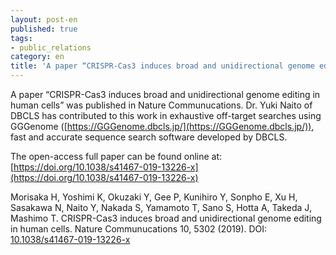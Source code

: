 ```yaml
---
layout: post-en
published: true
tags:
- public_relations
category: en
title: 'A paper “CRISPR-Cas3 induces broad and unidirectional genome editing in human cells” was published in Nature Communucations.'
---
```

A paper “CRISPR-Cas3 induces broad and unidirectional genome editing in human cells” was published in Nature Communucations. Dr. Yuki Naito of DBCLS has contributed to this work in exhaustive off-target searches using GGGenome ([https://GGGenome.dbcls.jp/](https://GGGenome.dbcls.jp/)), fast and accurate sequence search software developed by DBCLS.

The open-access full paper can be found online at:  
[https://doi.org/10.1038/s41467-019-13226-x](https://doi.org/10.1038/s41467-019-13226-x)  

Morisaka H, Yoshimi K, Okuzaki Y, Gee P, Kunihiro Y, Sonpho E, Xu H, Sasakawa N, Naito Y, Nakada S, Yamamoto T, Sano S, Hotta A, Takeda J, Mashimo T. CRISPR-Cas3 induces broad and unidirectional genome editing in human cells. Nature Communucations 10, 5302 (2019). DOI: [10.1038/s41467-019-13226-x](https://doi.org/10.1038/s41467-019-13226-x)
